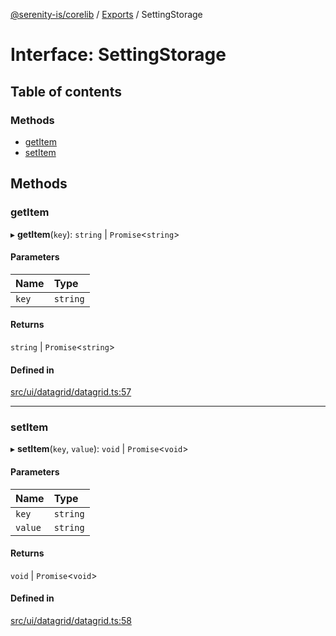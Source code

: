 [@serenity-is/corelib](../README.md) / [Exports](../modules.md) / SettingStorage

# Interface: SettingStorage

## Table of contents

### Methods

- [getItem](SettingStorage.md#getitem)
- [setItem](SettingStorage.md#setitem)

## Methods

### getItem

▸ **getItem**(`key`): `string` \| `Promise`<`string`\>

#### Parameters

| Name | Type |
| :------ | :------ |
| `key` | `string` |

#### Returns

`string` \| `Promise`<`string`\>

#### Defined in

[src/ui/datagrid/datagrid.ts:57](https://github.com/serenity-is/serenity/blob/master/packages/corelib/src/ui/datagrid/datagrid.ts#L57)

___

### setItem

▸ **setItem**(`key`, `value`): `void` \| `Promise`<`void`\>

#### Parameters

| Name | Type |
| :------ | :------ |
| `key` | `string` |
| `value` | `string` |

#### Returns

`void` \| `Promise`<`void`\>

#### Defined in

[src/ui/datagrid/datagrid.ts:58](https://github.com/serenity-is/serenity/blob/master/packages/corelib/src/ui/datagrid/datagrid.ts#L58)
